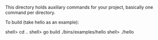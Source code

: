 This directory holds auxiliary commands for your project, basically one command
per directory.

To build (take hello as an example):

  shell> cd ..
  shell> go build ./bins/examples/hello
  shell> ./hello
